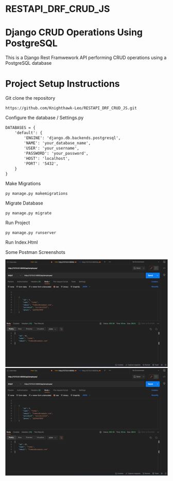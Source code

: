 # RESTAPI_DRF_CRUD_JS
# Django CRUD Operations Using PostgreSQL
This is a Django Rest Framwework API  performing CRUD operations using a PostgreSQL database



# Project Setup Instructions
Git clone the repository 
```
https://github.com/Knighthawk-Leo/RESTAPI_DRF_CRUD_JS.git
```
Configure the database / Settings.py
```
DATABASES = {
    'default': {
        'ENGINE': 'django.db.backends.postgresql',
        'NAME': 'your_database_name',
        'USER': 'your_username',
        'PASSWORD': 'your_password',
        'HOST': 'localhost',
        'PORT': '5432',
    }
}

```

 Make Migrations
```
py manage.py makemigrations
```
 Migrate Database
```
py manage.py migrate
```
 Run Project
```
py manage.py runserver
```
 Run Index.Html


Some Postman Screenshots 

<img src='https://github.com/Knighthawk-Leo/RESTAPI_DRF_CRUD_JS/blob/main/crud01.png'>
<img src='https://github.com/Knighthawk-Leo/RESTAPI_DRF_CRUD_JS/blob/main/crud01.png'>
